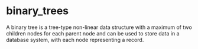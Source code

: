 # binary_trees
A binary tree is a tree-type non-linear data structure with a maximum of two children nodes for each parent node and can be used to store data in a database system, with each node representing a record.
